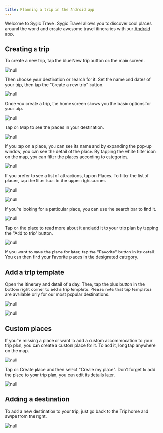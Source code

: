 ```yaml
---
title: Planning a trip in the Android app
---
```


Welcome to Sygic Travel. Sygic Travel allows you to discover cool places around the world and create awesome travel itineraries with our [Android app](https://play.google.com/store/apps/details?id=com.tripomatic&hl=en). 

## Creating a trip 

To create a new trip, tap the blue New trip button on the main screen. 

![](/assets/3-sygic-travel/1-how-to-plan-a-trip/3-planning-a-trip-in-the-android-app/tpb_a_1.png "null")

Then choose your destination or search for it. Set the name and dates of your trip, then tap the "Create a new trip" button.

![](/assets/3-sygic-travel/1-how-to-plan-a-trip/3-planning-a-trip-in-the-android-app/tpb_a_1a.png "null")

Once you create a trip, the home screen shows you the basic options for your trip.

![](/assets/3-sygic-travel/1-how-to-plan-a-trip/3-planning-a-trip-in-the-android-app/android-triphome.png "null")

Tap on Map to see the places in your destination. 

![](/assets/3-sygic-travel/1-how-to-plan-a-trip/3-planning-a-trip-in-the-android-app/tpb_a_2.png "null")

If you tap on a place, you can see its name and by expanding the pop-up window, you can see the detail of the place. By tapping the white filter icon on the map, you can filter the places according to categories.

![](/assets/3-sygic-travel/1-how-to-plan-a-trip/3-planning-a-trip-in-the-android-app/amap.png "null")

If you prefer to see a list of attractions, tap on Places. To filter the list of places, tap the filter icon in the upper right corner.

![](/assets/3-sygic-travel/1-how-to-plan-a-trip/3-planning-a-trip-in-the-android-app/tpb_a_3.png "null")

![](/assets/3-sygic-travel/1-how-to-plan-a-trip/3-planning-a-trip-in-the-android-app/tpb_a_4.png "null")

If you’re looking for a particular place, you can use the search bar to find it. 

![](/assets/3-sygic-travel/1-how-to-plan-a-trip/3-planning-a-trip-in-the-android-app/tpb_a_5.png "null")

Tap on the place to read more about it and add it to your trip plan by tapping the "Add to trip" button.

![](/assets/3-sygic-travel/1-how-to-plan-a-trip/3-planning-a-trip-in-the-android-app/tpb_a_6.png "null")

If you want to save the place for later, tap the "Favorite" button in its detail. You can then find your Favorite places in the designated category. 

## Add a trip template

Open the itinerary and detail of a day. Then, tap the plus button in the bottom right corner to add a trip template. Please note that trip templates are available only for our most popular destinations.

![](/assets/3-sygic-travel/1-how-to-plan-a-trip/3-planning-a-trip-in-the-android-app/atemplate.png "null")

![](/assets/3-sygic-travel/1-how-to-plan-a-trip/3-planning-a-trip-in-the-android-app/atemplate2.png "null")

## Custom places 

If you’re missing a place or want to add a custom accommodation to your trip plan, you can create a custom place for it. To add it, long tap anywhere on the map. 

![](/assets/3-sygic-travel/1-how-to-plan-a-trip/3-planning-a-trip-in-the-android-app/android-customplace.png "null")

Tap on Create place and then select "Create my place". Don’t forget to add the place to your trip plan, you can edit its details later.

![](/assets/3-sygic-travel/1-how-to-plan-a-trip/3-planning-a-trip-in-the-android-app/android-customplace2.png "null")

## Adding a destination

To add a new destination to your trip, just go back to the Trip home and swipe from the right.

![](/assets/3-sygic-travel/1-how-to-plan-a-trip/3-planning-a-trip-in-the-android-app/tpb_a_8.png "null")




